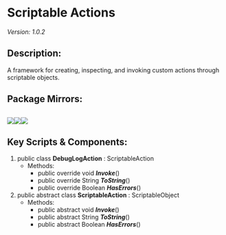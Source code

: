 # Scriptable Actions
*Version: 1.0.2*
## Description: 
A framework for creating, inspecting, and invoking custom actions through scriptable objects.
## Package Mirrors: 
[<img src='https://img.itch.zone/aW1nLzEzNzQ2ODk4LnBuZw==/original/Rv4m96.png'>](https://iron-mountain.itch.io/scriptable-actions)[<img src='https://img.itch.zone/aW1nLzEzNzQ2ODkyLnBuZw==/original/Fq0ORM.png'>](https://www.npmjs.com/package/com.iron-mountain.scriptable-actions)[<img src='https://img.itch.zone/aW1nLzEzNzQ2ODg3LnBuZw==/original/npRUfq.png'>](https://github.com/Iron-Mountain-Software/scriptable-actions)
---
## Key Scripts & Components: 
1. public class **DebugLogAction** : ScriptableAction
   * Methods: 
      * public override void ***Invoke***()
      * public override String ***ToString***()
      * public override Boolean ***HasErrors***()
1. public abstract class **ScriptableAction** : ScriptableObject
   * Methods: 
      * public abstract void ***Invoke***()
      * public abstract String ***ToString***()
      * public abstract Boolean ***HasErrors***()
